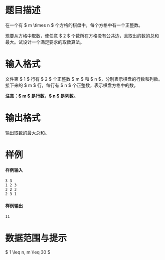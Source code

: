 
# 题目描述

在一个有 $ m \times n $ 个方格的棋盘中，每个方格中有一个正整数。

现要从方格中取数，使任意 $ 2 $ 个数所在方格没有公共边，且取出的数的总和最大。试设计一个满足要求的取数算法。

# 输入格式

文件第 $ 1 $ 行有 $ 2 $ 个正整数 $ m $ 和 $ n $，分别表示棋盘的行数和列数。接下来的 $ m $ 行，每行有 $ n $ 个正整数，表示棋盘方格中的数。

**注意：$ m $ 是行数，$ n $ 是列数。**

# 输出格式

输出取数的最大总和。

# 样例

#### 样例输入
```plain
3 3
1 2 3
3 2 3
2 3 1
```

#### 样例输出
```plain
11
```

# 数据范围与提示

$ 1 \leq n, m \leq 30 $

